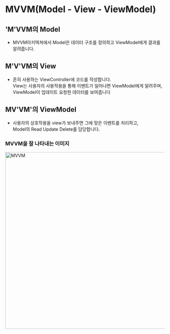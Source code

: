 # MVVM(Model  - View - ViewModel)

## 'M'VVM의 Model

* MVVM아키텍쳐에서 Model은 데이터 구조를 정의하고 ViewModel에게 결과를 알려줍니다.

## M'V'VM의 View

* 흔히 사용하는 ViewController에 코드를 작성합니다.<br> View는 사용자의 사용작용을 통해 이벤트가 일어나면 ViewModel에게 알려주며,<br> ViewModel이 업데이트 요청한 데이터를 보여줍니다

## MV'VM'의 ViewModel

* 사용자의 상호작용을 view가 보내주면 그에 맞은 이벤트를 처리하고, <br> Model의 Read Update Delete를 담당합니다.

### MVVM을 잘 나타내는 이미지

<img width="558" alt="MVVM" src="https://user-images.githubusercontent.com/81547954/140432641-7eea15ca-0727-43cb-afe5-5f158ee8931c.png">


